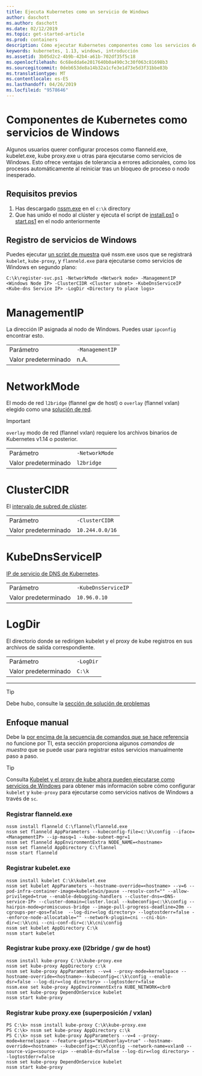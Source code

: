 ```yaml
---
title: Ejecuta Kubernetes como un servicio de Windows
author: daschott
ms.author: daschott
ms.date: 02/12/2019
ms.topic: get-started-article
ms.prod: containers
description: Cómo ejecutar Kubernetes componentes como los servicios de Windows.
keywords: kubernetes, 1.13, windows, introducción
ms.assetid: 3b05d2c2-4b9b-42b4-a61b-702df35f5c18
ms.openlocfilehash: 6c68edda6e2017640b0a490c3c30f063c81698b3
ms.sourcegitcommit: 0deb653de8a14b32a1cfe3e1d73e5d3f31bbe83b
ms.translationtype: MT
ms.contentlocale: es-ES
ms.lasthandoff: 04/26/2019
ms.locfileid: "9578646"
---
```

# <a name="kubernetes-components-as-windows-services"></a>Componentes de Kubernetes como servicios de Windows 

Algunos usuarios querer configurar procesos como flanneld.exe, kubelet.exe, kube proxy.exe u otras para ejecutarse como servicios de Windows. Esto ofrece ventajas de tolerancia a errores adicionales, como los procesos automáticamente al reiniciar tras un bloqueo de proceso o nodo inesperado.


## <a name="prerequisites"></a>Requisitos previos
1. Has descargado [nssm.exe](https://nssm.cc/download) en el `c:\k` directory
2. Que has unido el nodo al clúster y ejecuta el script de [install.ps1](https://github.com/Microsoft/SDN/tree/master/Kubernetes/flannel/install.ps1) o [start.ps1](https://github.com/Microsoft/SDN/blob/master/Kubernetes/flannel/start.ps1) en el nodo anteriormente

## <a name="registering-windows-services"></a>Registro de servicios de Windows
Puedes ejecutar [un script de muestra](https://github.com/Microsoft/SDN/tree/master/Kubernetes/flannel/register-svc.ps1) qué nssm.exe usos que se registrará `kubelet`, `kube-proxy`, y `flanneld.exe` para ejecutarse como servicios de Windows en segundo plano:

```
C:\k\register-svc.ps1 -NetworkMode <Network mode> -ManagementIP <Windows Node IP> -ClusterCIDR <Cluster subnet> -KubeDnsServiceIP <Kube-dns Service IP> -LogDir <Directory to place logs>
```

# [<a name="managementip"></a>ManagementIP](#tab/ManagementIP)
La dirección IP asignada al nodo de Windows. Puedes usar `ipconfig` encontrar esto.

|  |  | 
|---------|---------|
|Parámetro     | `-ManagementIP`        |
|Valor predeterminado    | n.A.        |


# [<a name="networkmode"></a>NetworkMode](#tab/NetworkMode)
El modo de red `l2bridge` (flannel gw de host) o `overlay` (flannel vxlan) elegido como una [solución de red](./network-topologies.md).

> [!Important] 
> `overlay` modo de red (flannel vxlan) requiere los archivos binarios de Kubernetes v1.14 o posterior.

|  |  | 
|---------|---------|
|Parámetro     | `-NetworkMode`        |
|Valor predeterminado    | `l2bridge`        |


# [<a name="clustercidr"></a>ClusterCIDR](#tab/ClusterCIDR)
El [intervalo de subred de clúster](./getting-started-kubernetes-windows.md#cluster-subnet-def).

|  |  | 
|---------|---------|
|Parámetro     | `-ClusterCIDR`        |
|Valor predeterminado    | `10.244.0.0/16`        |


# [<a name="kubednsserviceip"></a>KubeDnsServiceIP](#tab/KubeDnsServiceIP)
[IP de servicio de DNS de Kubernetes](./getting-started-kubernetes-windows.md#kube-dns-def).

|  |  | 
|---------|---------|
|Parámetro     | `-KubeDnsServiceIP`        |
|Valor predeterminado    | `10.96.0.10`        |


# [<a name="logdir"></a>LogDir](#tab/LogDir)
El directorio donde se redirigen kubelet y el proxy de kube registros en sus archivos de salida correspondiente.

|  |  | 
|---------|---------|
|Parámetro     | `-LogDir`        |
|Valor predeterminado    | `C:\k`        |

---


> [!TIP] 
> Debe hubo, consulte la [sección de solución de problemas](./common-problems.md#i-have-problems-running-kubernetes-processes-as-windows-services)

## <a name="manual-approach"></a>Enfoque manual
Debe la [por encima de la secuencia de comandos que se hace referencia](#registering-windows-services) no funcione por TI, esta sección proporciona algunos *comandos de muestra* que se puede usar para registrar estos servicios manualmente paso a paso.

> [!TIP] 
> Consulta [Kubelet y el proxy de kube ahora pueden ejecutarse como servicios de Windows](https://kubernetes.io/docs/getting-started-guides/windows/#kubelet-and-kube-proxy-can-now-run-as-windows-services) para obtener más información sobre cómo configurar `kubelet` y `kube-proxy` para ejecutarse como servicios nativos de Windows a través de `sc`.

### <a name="register-flanneldexe"></a>Registrar flanneld.exe
```
nssm install flanneld C:\flannel\flanneld.exe
nssm set flanneld AppParameters --kubeconfig-file=c:\k\config --iface=<ManagementIP> --ip-masq=1 --kube-subnet-mgr=1
nssm set flanneld AppEnvironmentExtra NODE_NAME=<hostname>
nssm set flanneld AppDirectory C:\flannel
nssm start flanneld
```

### <a name="register-kubeletexe"></a>Registrar kubelet.exe
```
nssm install kubelet C:\k\kubelet.exe
nssm set kubelet AppParameters --hostname-override=<hostname> --v=6 --pod-infra-container-image=kubeletwin/pause --resolv-conf="" --allow-privileged=true --enable-debugging-handlers --cluster-dns=<DNS-service-IP> --cluster-domain=cluster.local --kubeconfig=c:\k\config --hairpin-mode=promiscuous-bridge --image-pull-progress-deadline=20m --cgroups-per-qos=false  --log-dir=<log directory> --logtostderr=false --enforce-node-allocatable="" --network-plugin=cni --cni-bin-dir=c:\k\cni --cni-conf-dir=c:\k\cni\config
nssm set kubelet AppDirectory C:\k
nssm start kubelet
```

### <a name="register-kube-proxyexe-l2bridge--host-gw"></a>Registrar kube proxy.exe (l2bridge / gw de host)
```
nssm install kube-proxy C:\k\kube-proxy.exe
nssm set kube-proxy AppDirectory c:\k
nssm set kube-proxy AppParameters --v=4 --proxy-mode=kernelspace --hostname-override=<hostname>--kubeconfig=c:\k\config --enable-dsr=false --log-dir=<log directory> --logtostderr=false
nssm.exe set kube-proxy AppEnvironmentExtra KUBE_NETWORK=cbr0
nssm set kube-proxy DependOnService kubelet
nssm start kube-proxy
```

### <a name="register-kube-proxyexe-overlay--vxlan"></a>Registrar kube proxy.exe (superposición / vxlan)
```
PS C:\k> nssm install kube-proxy C:\k\kube-proxy.exe
PS C:\k> nssm set kube-proxy AppDirectory c:\k
PS C:\k> nssm set kube-proxy AppParameters --v=4 --proxy-mode=kernelspace --feature-gates="WinOverlay=true" --hostname-override=<hostname> --kubeconfig=c:\k\config --network-name=vxlan0 --source-vip=<source-vip> --enable-dsr=false --log-dir=<log directory> --logtostderr=false
nssm set kube-proxy DependOnService kubelet
nssm start kube-proxy
```